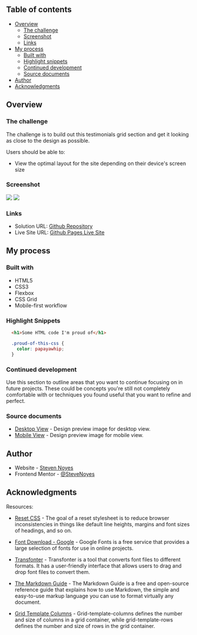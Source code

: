 ## Table of contents

- [Overview](#overview)
  - [The challenge](#the-challenge)
  - [Screenshot](#screenshot)
  - [Links](#links)
- [My process](#my-process)
  - [Built with](#built-with)
  - [Highlight snippets](#highlight-snippets)
  - [Continued development](#continued-development)
  - [Source documents](#source-documents)
- [Author](#author)
- [Acknowledgments](#acknowledgments)

## Overview

### The challenge

The challenge is to build out this testimonials grid section and get it looking as close to the design as possible.

Users should be able to:

- View the optimal layout for the site depending on their device's screen size

### Screenshot

![](./screenshot.jpg)
![](./screenshot.jpg)

### Links

- Solution URL: [Github Repository](https://github.com/SteveNoyes/comment-grid)
- Live Site URL: [Github Pages Live Site](https://stevenoyes.github.io/comment-grid/)

## My process

### Built with

- HTML5
- CSS3
- Flexbox
- CSS Grid
- Mobile-first workflow

### Highlight Snippets

```html
  <h1>Some HTML code I'm proud of</h1>
```
```css
  .proud-of-this-css {
    color: papayawhip;
  }
```

### Continued development

Use this section to outline areas that you want to continue focusing on in future projects. These could be concepts you're still not completely comfortable with or techniques you found useful that you want to refine and perfect.

### Source documents

- [Desktop View](./assets/design/desktop-design.jpg) - Design preview image for desktop view.
- [Mobile View](./assets/design/mobile-design.jpg) - Design preview image for mobile view.

## Author

- Website - [Steven Noyes](https://www.stevenmnoyes.com)
- Frontend Mentor - [@SteveNoyes](https://www.frontendmentor.io/profile/SteveNoyes)

## Acknowledgments

Resources:

- [Reset CSS](https://meyerweb.com/eric/tools/css/reset/) - The goal of a reset stylesheet is to reduce browser inconsistencies in things like default line heights, margins and font sizes of headings, and so on.

- [Font Download - Google](https://fonts.google.com/specimen/Barlow+Semi+Condensed) - Google Fonts is a free service that provides a large selection of fonts for use in online projects. 

- [Transfonter](https://transfonter.org/) - Transfonter is a tool that converts font files to different formats. It has a user-friendly interface that allows users to drag and drop font files to convert them.

- [The Markdown Guide](https://www.markdownguide.org/) - The Markdown Guide is a free and open-source reference guide that explains how to use Markdown, the simple and easy-to-use markup language you can use to format virtually any document.

- [Grid Template Columns](https://developer.mozilla.org/en-US/docs/Web/CSS/grid-template-columns) - Grid-template-columns defines the number and size of columns in a grid container, while grid-template-rows defines the number and size of rows in the grid container.